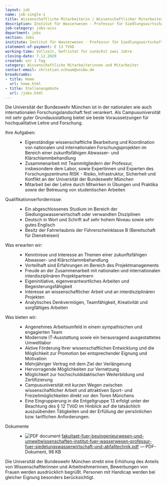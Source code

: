 ```yaml
---
layout: job
name: job-single-1
title: Wissenschaftliche Mitarbeiterin / Wissenschaftlicher Mitarbeiter (m/w/d)
description: Institut für Wasserwesen - Professur für Siedlungswirtschaft und Abfalltechnik
job-category: jobs-wiss
department: jobs
section: Jobs
institute: Institut für Wasserwesen - Professur für Siedlungswirtschaft und Abfalltechnik
statement-of-payment: E 13 TVöD
working-time: Vollzeit, befristet für zunächst zwei Jahre
closing-date: 7.12.2020
created: vor 1 Tag
category: Wissenschaftliche Mitarbeiterinnen und Mitarbeiter
contact-email: christian.schaum@unibw.de
breadcrumbs: 
- title: Home
  url: home.html
- title: Stellenangebote
  url: /jobs.html
---
```


<p>
Die Universität der Bundeswehr München ist in der nationalen wie auch internationalen Forschungslandschaft fest
verankert. Als Campusuniversität mit sehr guter Grundausstattung bietet sie beste Voraussetzungen für hochqualitative
Lehre und Forschung.</p>

<dl>
	<dt>Ihre Aufgaben:</dt>
	<dd>
		<ul>
			<li>Eigenständige wissenschaftliche Bearbeitung und Koordination von nationalen und internationalen Forschungsprojekten im Bereich einer zukunftsfähigen Abwasser- und Klärschlammbehandlung</li>
			<li>Zusammenarbeit mit Teammitgliedern der Professur, insbesondere dem Labor, sowie Expertinnen und Experten des Forschungszentrums RISK - Risiko, Infrastruktur, Sicherheit und Konflikt an der Universität der Bundeswehr München</li>
			<li>Mitarbeit bei der Lehre durch Mitwirken in Übungen und Praktika sowie der Betreuung von studentischen Arbeiten</li>
		</ul>
	</dd>
	<dt>Qualifikationserfordernisse:</dt>
	<dd>
		<ul>
			<li>Ein abgeschlossenes Studium im Bereich der Siedlungswasserwirtschaft oder verwandten Disziplinen</li>
			<li>Deutsch in Wort und Schrift auf sehr hohem Niveau sowie sehr gutes Englisch</li>
			<li>Besitz der Fahrerlaubnis der Führerscheinklasse B (Bereitschaft für Dienstreisen)</li>
		</ul>
	</dd>
	<dt>Was erwarten wir:</dt>
	<dd>
		<ul>
			<li>Kenntnisse und Interesse an Themen einer zukunftsfähigen Abwasser- und Klärschlammbehandlung</li>
			<li>Vorteilhaft sind Erfahrungen im Bereich des Projektmanagements</li>
			<li>Freude an der Zusammenarbeit mit nationalen und internationalen interdisziplinären Projektpartnern</li>
			<li>Eigeninitiative, eigenverantwortliches Arbeiten und Begeisterungsfähigkeit</li>
			<li>Interesse an wissenschaftlicher Arbeit und an interdisziplinären Projekten</li>
			<li>Analytisches Denkvermögen, Teamfähigkeit, Kreativität und sorgfältiges Arbeiten</li>
		</ul>
	</dd>
	<dt>Was bieten wir:</dt>
	<dd>
		<ul>
			<li>Angenehmes Arbeitsumfeld in einem sympathischen und engagierten Team</li>
			<li>Modernste IT-Ausstattung sowie ein herausragend ausgestattetes Umweltlabor</li>
			<li>Aktive Förderung Ihrer wissenschaftlichen Entwicklung und die Möglichkeit zur Promotion bei entsprechender Eignung und Motivation</li>
			<li>Mehrjähriger Vertrag mit dem Ziel der Verlängerung</li>
			<li>Hervorragende Möglichkeiten zur Vernetzung</li>
			<li>Möglichkeit zur hochschuldidaktischen Weiterbildung und Zertifizierung</li>
			<li>Campusuniversität mit kurzen Wegen zwischen wissenschaftlicher Arbeit und attraktiven Sport- und Freizeitmöglichkeiten direkt vor den Toren Münchens</li>
			<li>Eine Eingruppierung in die Entgeltgruppe 13 erfolgt unter der Beachtung des § 12 TVöD im Hinblick auf die tatsächlich auszuübenden Tätigkeiten und der Erfüllung der persönlichen bzw. tariflichen Anforderungen.</li>
		</ul>
	</dd>
	<dt>Dokumente</dt>
	<dd>
		<ul>
			<li><img src="https://staging.cms5a.syslab.com//++resource++mimetype.icons/pdf.png" alt="PDF document" title="LRT++WM+13+-FZ+SPACE_Strukturen_AF_DTEC.Bw.pdf">
	        <a href="https://www.unibw.de/stellenausschreibungen/wissenschaftliche-mitarbeiterinnen-und-mitarbeiter/fakultaet-bauwesen-und-umweltwissenschaften/fakultaet-fuer-beuingenieurwesen-und-umweltwissenschaften-institut-fuer-wasserwesen-professur-fuer-siedelungswasserwirtschaft-und-abfalltechnik/">fakultaet-fuer-beuingenieurwesen-und-umweltwissenschaften-institut-fuer-wasserwesen-professur-fuer-siedelungswasserwirtschaft-und-abfalltechnik.pdf</a>
	        <span class="discreet"> —
	            PDF-Dokument,
	            98 KB
	        </span></li>
	    </ul>
	</dd>
</dl>

<p>Die Universität der Bundeswehr München strebt eine Erhöhung des Anteils von Wissenschaftlerinnen und Arbeitnehmerinnen, Bewerbungen von Frauen werden ausdrücklich begrüßt. Personen mit Handicap werden bei gleicher Eignung besonders berücksichtigt.</p>
